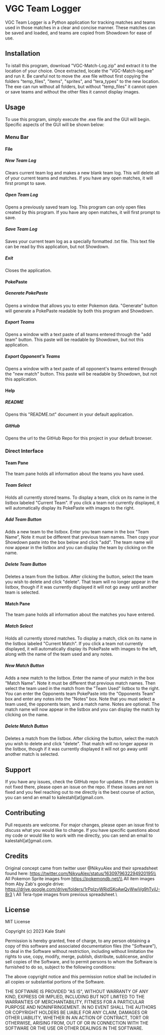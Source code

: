 
# VGC Team Logger

VGC Team Logger is a Python application for tracking matches and teams used in those matches in a clear and concise manner. These matches can be saved and loaded, and teams are copied from Showdown for ease of use.

## Installation
To istall this program, download "VGC-Match-Log.zip" and extract it to the location of your choice. Once extracted, locate the "VGC-Match-log.exe" and run it. Be careful not to move the .exe file without first copying the folders "temp_files", "items", "sprites", and "tera_types" to the new location. The exe can run without all folders, but without "temp_files" it cannot open or save teams and without the other files it cannot display images.

## Usage

To use this program, simply execute the .exe file and the GUI will begin. Specific aspects of the GUI will be shown below:

### Menu Bar
#### File
##### New Team Log
Clears current team log and makes a new blank team log. This will delete all of your current teams and matches. If you have any open matches, it will first prompt to save.
##### Open Team Log
Opens a previously saved team log. This program can only open files created by this program. If you have any open matches, it will first prompt to save.
##### Save Team Log
Saves your current team log as a specially formatted .txt file.
This text file can be read by this application, but not Showdown.
##### Exit
Closes the application.

#### PokePaste
##### Generate PokePaste
Opens a window that allows you to enter Pokemon data. "Generate" button will generate a PokePaste readable by both this program and Showdown.
##### Export Teams
Opens a window with a text paste of all teams entered through the "add team" button. This paste will be readable by Showdown, but not this application.
##### Export Opponent's Teams
Opens a window with a text paste of all opponent's teams entered through the "new match" button. This paste will be readable by Showdown, but not this application.
#### Help
##### README
Opens this "README.txt" document in your default application.
##### GitHub
Opens the url to the GitHub Repo for this project in your default browser.

### Direct Interface
#### Team Pane
The team pane holds all information about the teams you have used.
##### Team Select
Holds all currently stored teams. To display a team, click on its name in the listbox labeled "Current Team". If you click a team not currently displayed, it will automatically display its PokePaste with images to the right.
##### Add Team Button
Adds a new team to the listbox. Enter you team name in the box "Team Name", Note it must be different that previous team names. Then copy your Showdown paste into the box below and click "add". The team name will now appear in the listbox and you can display the team by clicking on the name.
##### Delete Team Button
Deletes a team from the listbox. After clicking the button, select the team you wish to delete and click "delete". That team will no longer appear in the listbox, though if it was currently displayed it will not go away until another team is selected.

#### Match Pane
The team pane holds all information about the matches you have entered.
##### Match Select
Holds all currently stored matches. To display a match, click on its name in the listbox labeled "Current Match". If you click a team not currently displayed, it will automatically display its PokePaste with images to the left, along with the name of the team used and any notes.
##### New Match Button
Adds a new match to the listbox. Enter the name of your match in the box "Match Name". Note it must be different that previous match names. Then select the team used in the match from the "Team Used" listbox to the right. You can enter the Opponents team PokePaste into the "Opponents Team" box and enter any notes into the "Notes" box. Note that you must select a team used, the opponents team, and a match name. Notes are optional. The match name will now appear in the listbox and you can display the match by clicking on the name.
##### Delete Match Button
Deletes a match from the listbox. After clicking the button, select the match you wish to delete and click "delete". That match will no longer appear in the listbox, though if it was currently displayed it will not go away until another match is selected.

## Support

If you have any issues, check the GitHub repo for updates. If the problem is not fixed there,
please open an issue on the repo. If these issues are not fixed and you feel reaching out to me directly is the
best course of action, you can send an email to kalestahl[at]gmail.com.

## Contributing

Pull requests are welcome. For major changes, please open an issue first
to discuss what you would like to change. If you have specific questions about my
code or would like to work with me directly, you can send an email to kalestahl[at]gmail.com.

## Credits
Original concept came from twitter user @NikyuAlex and their spreadsheet found here:
https://twitter.com/NikyuAlex/status/1630979632294920195\\
All Pokemon Sprite images from https://pokemondb.net/\\
All item images from Aby Zab's google drive:
https://drive.google.com/drive/folders/1rPpIzyWRidSKoAwQyWwiVg9hTyjU-8r3 \\
All Tera-type images from previous spreadsheet.\\

## License

MIT License

Copyright (c) 2023 Kale Stahl

Permission is hereby granted, free of charge, to any person obtaining a copy
of this software and associated documentation files (the "Software"), to deal
in the Software without restriction, including without limitation the rights
to use, copy, modify, merge, publish, distribute, sublicense, and/or sell
copies of the Software, and to permit persons to whom the Software is
furnished to do so, subject to the following conditions:

The above copyright notice and this permission notice shall be included in all
copies or substantial portions of the Software.

THE SOFTWARE IS PROVIDED "AS IS", WITHOUT WARRANTY OF ANY KIND, EXPRESS OR
IMPLIED, INCLUDING BUT NOT LIMITED TO THE WARRANTIES OF MERCHANTABILITY,
FITNESS FOR A PARTICULAR PURPOSE AND NONINFRINGEMENT. IN NO EVENT SHALL THE
AUTHORS OR COPYRIGHT HOLDERS BE LIABLE FOR ANY CLAIM, DAMAGES OR OTHER
LIABILITY, WHETHER IN AN ACTION OF CONTRACT, TORT OR OTHERWISE, ARISING FROM,
OUT OF OR IN CONNECTION WITH THE SOFTWARE OR THE USE OR OTHER DEALINGS IN THE
SOFTWARE.
